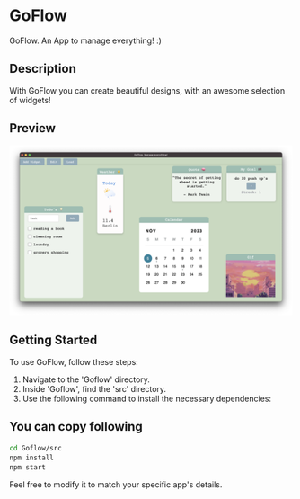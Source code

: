 # GoFlow
GoFlow. An App to manage everything! :)
## Description

With GoFlow you can create beautiful designs, with an awesome selection of widgets!

## Preview
![Preview Image](preview-image.png)
## Getting Started

To use GoFlow, follow these steps:

1. Navigate to the 'Goflow' directory.
2. Inside 'Goflow', find the 'src' directory.
3. Use the following command to install the necessary dependencies:

## You can copy following
```bash
cd Goflow/src
npm install
npm start
```

Feel free to modify it to match your specific app's details.


